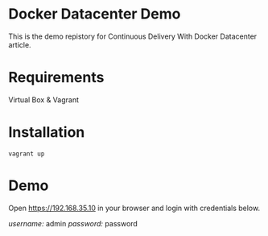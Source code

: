 # Docker Datacenter Demo

This is the demo repistory for Continuous Delivery With Docker Datacenter article.

# Requirements

Virtual Box & Vagrant

# Installation

```
vagrant up
```

# Demo

Open https://192.168.35.10 in your browser and login with credentials below.

*username:* admin
*password:* password